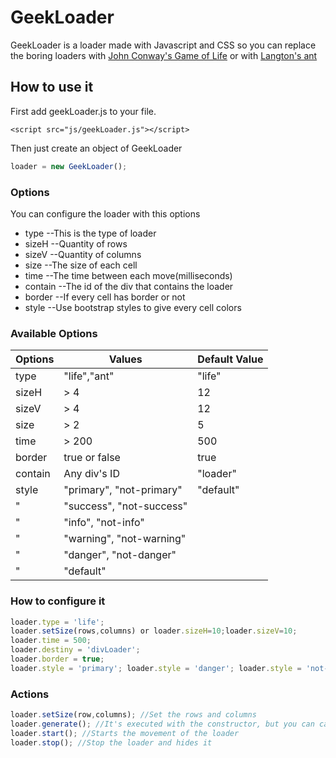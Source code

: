 # GeekLoader
GeekLoader is a loader made with Javascript and CSS so you can replace the boring loaders with [John Conway's Game of Life](https://en.wikipedia.org/wiki/Conway%27s_Game_of_Life) or with [Langton's ant](https://en.wikipedia.org/wiki/Langton%27s_ant)

## How to use it
First add geekLoader.js to your file.
```
<script src="js/geekLoader.js"></script>
```

Then just create an object of GeekLoader

```javascript
loader = new GeekLoader();
```

### Options
You can configure the loader with this options
- type --This is the type of loader
- sizeH --Quantity of rows
- sizeV --Quantity of columns
- size --The size of each cell
- time --The time between each move(milliseconds)
- contain --The id of the div that contains the loader
- border --If every cell has border or not
- style --Use bootstrap styles to give every cell colors

### Available Options
Options | Values | Default Value
------- | ------ | -------------
type | "life","ant" | "life"
sizeH | > 4 | 12
sizeV | > 4 | 12
size | > 2 | 5
time | > 200 | 500
border | true or false | true
contain | Any div's ID | "loader"
style | "primary", "not-primary" | "default"
" |    "success", "not-success"
" | "info", "not-info"
" | "warning", "not-warning"
" | "danger", "not-danger"
" | "default"


### How to configure it
```javascript
loader.type = 'life';
loader.setSize(rows,columns) or loader.sizeH=10;loader.sizeV=10;
loader.time = 500;
loader.destiny = 'divLoader';
loader.border = true;
loader.style = 'primary'; loader.style = 'danger'; loader.style = 'not-danger';
```

### Actions
```javascript
loader.setSize(row,columns); //Set the rows and columns
loader.generate(); //It's executed with the constructor, but you can call it anytime. It generates the board
loader.start(); //Starts the movement of the loader
loader.stop(); //Stop the loader and hides it
```